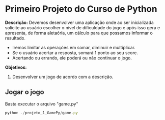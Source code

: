 # Primeiro Projeto do Curso de Python
__Descrição:__
Devemos desenvolver uma aplicação onde ao ser inicializada solicite ao usuário escolher o nível de
dificuldade do jogo e após isso gera e apresenta, de forma aletaória, um cálculo para que possamos
informar o resultado.

- Iremos limitar as operações em somar, diminuir e multiplicar. 
- Se o usuário acertar a resposta, somará 1 ponto ao seu score.
- Acertando ou errando, ele poderá ou não continuar o jogo.

__Objetivos:__
1. Desenvolver um jogo de acordo com a descrição.

## Jogar o jogo
Basta executar o arquivo "game.py"
```javascript
python ./projeto_1_GamePy/game.py
```


